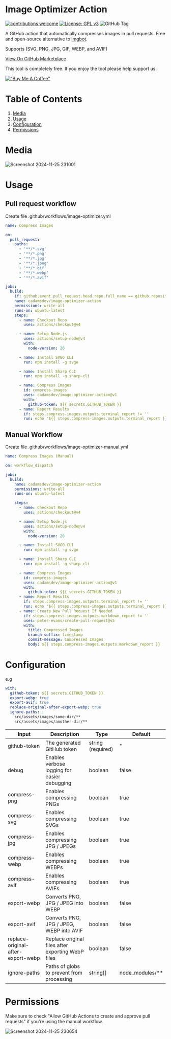 # Image Optimizer Action

[![contributions welcome](https://img.shields.io/badge/contributions-welcome-brightgreen.svg?style=flat)](https://github.com/cadamsdev/notes/issues) [![License: GPL v3](https://img.shields.io/badge/License-GPLv3-blue.svg)](https://www.gnu.org/licenses/gpl-3.0) ![GitHub Tag](https://img.shields.io/github/v/tag/cadamsdev/image-optimizer-action)

A GitHub action that automatically compresses images in pull requests. Free and open-source alternative to [imgbot](https://imgbot.net/).

Supports (SVG, PNG, JPG, GIF, WEBP, and AVIF)

[View On GitHub Marketplace](https://github.com/marketplace/actions/image-optimizer-action)

This tool is completely free. If you enjoy the tool please help support us.

[!["Buy Me A Coffee"](https://www.buymeacoffee.com/assets/img/custom_images/orange_img.png)](https://www.buymeacoffee.com/cadamsdev)

# Table of Contents

1. [Media](#media)
2. [Usage](#usage)
3. [Configuration](#configuration)
4. [Permissions](#permissions)

# Media

![Screenshot 2024-11-25 231001](https://github.com/user-attachments/assets/281fd292-ec99-4bf8-a094-2f9a6713370d)

# Usage

## Pull request workflow

Create file .github/workflows/image-optimizer.yml

```yml
name: Compress Images

on:
  pull_request:
    paths:
      - '**/*.svg'
      - '**/*.png'
      - '**/*.jpg'
      - '**/*.jpeg'
      - '**/*.gif'
      - '**/*.webp'
      - '**/*.avif'

jobs:
  build:
    if: github.event.pull_request.head.repo.full_name == github.repository
    name: cadamsdev/image-optimizer-action
    permissions: write-all
    runs-on: ubuntu-latest
    steps:
      - name: Checkout Repo
        uses: actions/checkout@v4

      - name: Setup Node.js
        uses: actions/setup-node@v4
        with:
          node-version: 20

      - name: Install SVGO CLI
        run: npm install -g svgo

      - name: Install Sharp CLI
        run: npm install -g sharp-cli

      - name: Compress Images
        id: compress-images
        uses: cadamsdev/image-optimizer-action@v1
        with:
          github-token: ${{ secrets.GITHUB_TOKEN }}
      - name: Report Results
        if: steps.compress-images.outputs.terminal_report != ''
        run: echo "${{ steps.compress-images.outputs.terminal_report }}"
```

## Manual Workflow

Create file .github/workflows/image-optimizer-manual.yml

```yml
name: Compress Images (Manual)

on: workflow_dispatch

jobs:
  build:
    name: cadamsdev/image-optimizer-action
    permissions: write-all
    runs-on: ubuntu-latest

    steps:
      - name: Checkout Repo
        uses: actions/checkout@v4

      - name: Setup Node.js
        uses: actions/setup-node@v4
        with:
          node-version: 20

      - name: Install SVGO CLI
        run: npm install -g svgo

      - name: Install Sharp CLI
        run: npm install -g sharp-cli

      - name: Compress Images
        id: compress-images
        uses: cadamsdev/image-optimizer-action@v1
        with:
          github-token: ${{ secrets.GITHUB_TOKEN }}
      - name: Report Results
        if: steps.compress-images.outputs.terminal_report != ''
        run: echo "${{ steps.compress-images.outputs.terminal_report }}"
      - name: Create New Pull Request If Needed
        if: steps.compress-images.outputs.markdown_report != ''
        uses: peter-evans/create-pull-request@v5
        with:
          title: Compressed Images
          branch-suffix: timestamp
          commit-message: Compressed Images
          body: ${{ steps.compress-images.outputs.markdown_report }}
```

# Configuration

e.g

```yml
with:
  github-token: ${{ secrets.GITHUB_TOKEN }}
  export-webp: true
  export-avif: true
  replace-original-after-export-webp: true
  ignore-paths: |
    src/assets/images/some-dir/**
    src/assets/images/another-dir/**
```

| Input                              | Description                                       | Type              | Default           |
| ---------------------------------- | ------------------------------------------------- | ----------------- | ----------------- |
| github-token                       | The generated GitHub token                        | string (required) | ''                |
| debug                              | Enables verbose logging for easier debugging      | boolean           | false             |
| compress-png                       | Enables compressing PNGs                          | boolean           | true              |
| compress-svg                       | Enables compressing SVGs                          | boolean           | true              |
| compress-jpg                       | Enables compressing JPG / JPEGs                   | boolean           | true              |
| compress-webp                      | Enables compressing WEBPs                         | boolean           | true              |
| compress-avif                      | Enables compressing AVIFs                         | boolean           | true              |
| export-webp                        | Converts PNG, JPG / JPEG into WEBP                | boolean           | false             |
| export-avif                        | Converts PNG, JPG / JPEG, WEBP into AVIF          | boolean           | false             |
| replace-original-after-export-webp | Replace original files after exporting WebP files | boolean           | false             |
| ignore-paths                       | Paths of globs to prevent from processing         | string[]          | node_modules/\*\* |

# Permissions

Make sure to check "Allow GitHub Actions to create and approve pull requests" if you're using the manual workflow.

![Screenshot 2024-11-25 230654](https://github.com/user-attachments/assets/87e4e3c3-427d-427e-abba-5843b6d32f2f)
